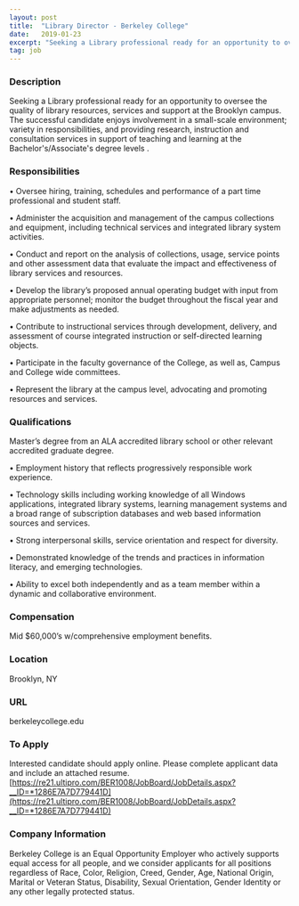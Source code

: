 ```yaml
---
layout: post
title:  "Library Director - Berkeley College"
date:   2019-01-23
excerpt: "Seeking a Library professional ready for an opportunity to oversee the quality of library resources, services and support at the Brooklyn campus. The successful candidate enjoys involvement in a small-scale environment; variety in responsibilities, and providing research, instruction and consultation services in support of teaching and learning at the Bachelor's/Associate's..."
tag: job
---
```


### Description   

Seeking a Library professional ready for an opportunity to oversee the quality of library resources, services and support at the Brooklyn campus.  The successful candidate enjoys involvement in a small-scale environment; variety in responsibilities, and providing research, instruction and consultation services in support of teaching and learning at the Bachelor's/Associate's degree levels .  


### Responsibilities   


•  Oversee hiring, training, schedules and performance of a part time professional and student staff.

•  Administer the acquisition and management of the campus collections and equipment, including technical services and integrated library system activities.

•  Conduct and report on the analysis of collections, usage, service points and other assessment data that evaluate the impact and effectiveness of library services and resources.

•  Develop the library’s proposed annual operating budget with input from appropriate personnel; monitor the budget throughout the fiscal year and make adjustments as needed.

•  Contribute to instructional services through development, delivery, and assessment of course integrated instruction or self-directed learning objects.

•  Participate in the faculty governance of the College, as well as, Campus and College wide committees.

•  Represent the library at the campus level, advocating and promoting resources and services.



### Qualifications   

Master’s degree from an ALA accredited library school or other relevant accredited graduate degree.

•  Employment history that reflects progressively responsible work experience.

•  Technology skills including working knowledge of all Windows applications, integrated library systems, learning management systems and a broad range of subscription databases and web based information sources and services.

•  Strong interpersonal skills, service orientation and respect for diversity.

•  Demonstrated knowledge of the trends and practices in information literacy, and emerging technologies.

•  Ability to excel both independently and as a team member within a dynamic and collaborative environment.



### Compensation   

Mid $60,000’s w/comprehensive employment benefits.


### Location   

Brooklyn, NY


### URL   

berkeleycollege.edu

### To Apply   

Interested candidate should apply online. Please complete applicant data and include an attached resume.  [https://re21.ultipro.com/BER1008/JobBoard/JobDetails.aspx?__ID=*1286E7A7D779441D](https://re21.ultipro.com/BER1008/JobBoard/JobDetails.aspx?__ID=*1286E7A7D779441D)


### Company Information   

Berkeley College is  an Equal Opportunity Employer who actively supports equal access for all people, and we consider applicants for all positions regardless of Race, Color, Religion, Creed, Gender, Age, National Origin, Marital or Veteran Status, Disability, Sexual Orientation, Gender Identity or any other legally protected status.



